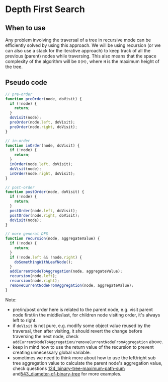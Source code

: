 # Depth First Search

## When to use

Any problem involving the traversal of a tree in recursive mode can be efficiently solved by using this approach. We will be using recursion (or we can also use a stack for the iterative approach) to keep track of all the previous (parent) nodes while traversing. This also means that the space complexity of the algorithm will be `O(H)`, where `H` is the maximum height of the tree.

## Pseudo code

```javascript
// pre-order
function preOrder(node, doVisit) {
  if (!node) {
    return;
  }
  doVisit(node);
  preOrder(node.left, doVisit);
  preOrder(node.right, doVisit);
}

// in-order
function inOrder(node, doVisit) {
  if (!node) {
    return;
  }
  inOrder(node.left, doVisit);
  doVisit(node);
  inOrder(node.right, doVisit);
}

// post-order
function postOrder(node, doVisit) {
  if (!node) {
    return;
  }
  postOrder(node.left, doVisit);
  postOrder(node.right, doVisit);
  doVisit(node);
}

// more general DFS
function recursion(node, aggregateValue) {
  if (!node) {
    return;
  }
  if (!node.left && !node.right) {
    doSomethingWithLeafNode();
  }
  addCurrentNodeToAggregation(node, aggregateValue);
  recursion(node.left);
  recursion(node.right);
  removeCurrentNodeFromAggregation(node, aggregateValue);
}
```

Note:

- pre/in/post order here is related to the parent node, e.g. visit parent node first/in the middle/last, for children node visiting order, it's always left to right.
- if `doVisit` is not pure, e.g. modify some object value reused by the traversal, then after visiting, it should revert the change before traversing the next node, check `addCurrentNodeToAggregation/removeCurrentNodeFromAggregation` above.
- keep in mind how to use the return value of the recursion to prevent creating unnecessary global variable.
- sometimes we need to think more about how to use the left/right sub tree aggregation value to calculate the parent node's aggregation value, check questions [124_binary-tree-maximum-path-sum](./124_binary-tree-maximum-path-sum.js) and[543_diameter-of-binary-tree](./543_diameter-of-binary-tree.js) for more examples.
